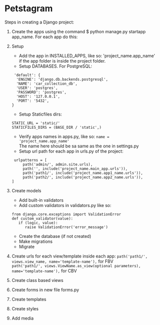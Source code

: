 # Petstagram
Steps in creating a Django project:
1. Create the apps using the command $ python manage.py startapp app_name. For each app do this:
2. Setup  
   * Add the app in INSTALLED_APPS, like so: 'project_name.app_name' if the app folder is inside the project folder.
   * Setup DATABASES. For PostgreSQL:  
   ```
    'default': {
     'ENGINE': 'django.db.backends.postgresql',
     'NAME': 'car_collection_db',
     'USER': 'postgres',
     'PASSWORD': 'postgres',
     'HOST': '127.0.0.1',
     'PORT': '5432',
   }
   ```
   * Setup Staticfiles dirs: 
   ```
   STATIC_URL = 'static/'
   STATICFILES_DIRS = (BASE_DIR / 'static',)
   ```
   * Verify apps names in apps.py, like so: 
   `name = 'project_name.app_name'`   
   The name here should be sa same as the one in settings.py
   * Setup url path for each app in urls.py of the project:
   ```
    urlpatterns = [
        path('admin/', admin.site.urls),
        path('', include('project_name.main_app.urls')),
        path('path1/', include('project_name.app1_name.urls')),
        path('path2/', include('project_name.app2_name.urls')),
   ]
   ```
   
3. Create models 
   * Add built-in validators
   * Add custom validators in validators.py like so:
   ```
   from django.core.exceptions import ValidationError   
   def custom_validator(value):   
      if (logic, value):
         raise ValidationError('error_message')
   ```
   * Create the database (if not created)
   * Make migrations
   * Migrate

4. Create urls for each view/template inside each app:
   `path('path1/', views.view_name, name='template-name'),` for FBV  
   `path('path1/', views.ViewName.as_view(optional parameters), name='template-name'),` for CBV
5. Create class based views
6. Create forms in new file forms.py
7. Create templates
8. Create styles
9. Add media
